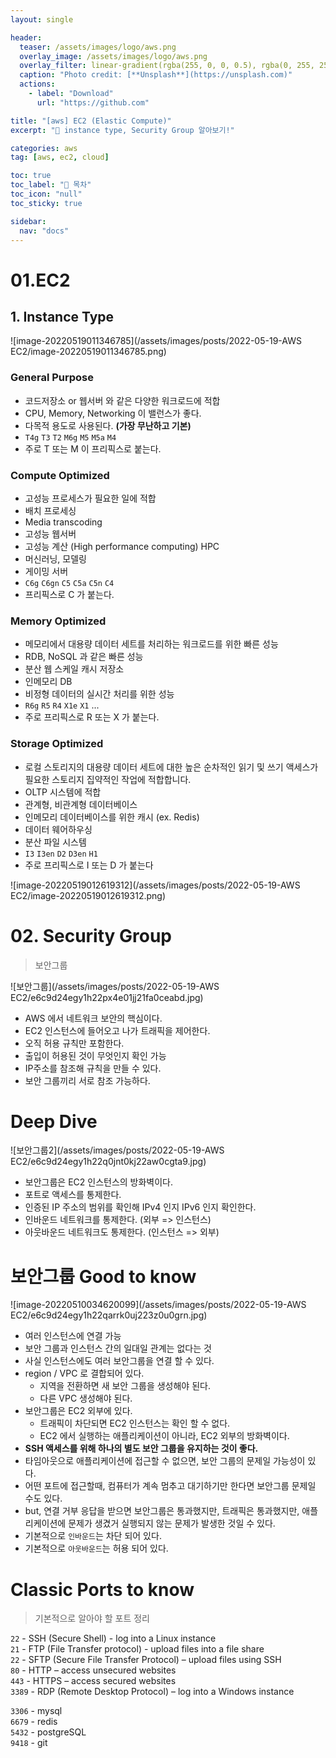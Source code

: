 ```yaml
---
layout: single

header:
  teaser: /assets/images/logo/aws.png
  overlay_image: /assets/images/logo/aws.png
  overlay_filter: linear-gradient(rgba(255, 0, 0, 0.5), rgba(0, 255, 255, 0.5))
  caption: "Photo credit: [**Unsplash**](https://unsplash.com)"
  actions:
    - label: "Download"
      url: "https://github.com"

title: "[aws] EC2 (Elastic Compute)"
excerpt: "🚀 instance type, Security Group 알아보기!"

categories: aws
tag: [aws, ec2, cloud]

toc: true
toc_label: "📕 목차"
toc_icon: "null"
toc_sticky: true

sidebar:
  nav: "docs"
---
```


# 01.EC2

## 1. Instance Type

![image-20220519011346785](/assets/images/posts/2022-05-19-AWS EC2/image-20220519011346785.png)

### General Purpose

- 코드저장소 or 웹서버 와 같은 다양한 워크로드에 적합
- CPU, Memory, Networking 이 밸런스가 좋다.
- 다목적 용도로 사용된다. **(가장 무난하고 기본)**
- `T4g` `T3` `T2` `M6g` `M5` `M5a` `M4` 
- 주로 T 또는 M 이 프리픽스로 붙는다.

### Compute Optimized

- 고성능 프로세스가 필요한 일에 적합
- 배치 프로세싱
- Media transcoding
- 고성능 웹서버
- 고성능 계산 (High performance computing) HPC
- 머신러닝, 모델링
- 게이밍 서버
- `C6g` `C6gn` `C5` `C5a` `C5n` `C4` 
- 프리픽스로 C 가 붙는다.

### Memory Optimized

- 메모리에서 대용량 데이터 세트를 처리하는 워크로드를 위한 빠른 성능
- RDB, NoSQL 과 같은 빠른 성능
- 분산 웹 스케일 캐시 저장소
- 인메모리 DB
- 비정형 데이터의 실시간 처리를 위한 성능
- `R6g` `R5` `R4` `X1e` `X1` ...
- 주로 프리픽스로 R 또는 X 가 붙는다.

### Storage Optimized

- 로컬 스토리지의 대용량 데이터 세트에 대한 높은 순차적인 읽기 및 쓰기 액세스가 필요한 스토리지 집약적인 작업에 적합합니다.
- OLTP 시스템에 적합
- 관계형, 비관계형 데이터베이스
- 인메모리 데이터베이스를 위한 캐시 (ex. Redis)
- 데이터 웨어하우싱
- 분산 파일 시스템
- `I3` `I3en` `D2` `D3en` `H1`
- 주로 프리픽스로 I 또는 D 가 붙는다

![image-20220519012619312](/assets/images/posts/2022-05-19-AWS EC2/image-20220519012619312.png)



# 02. Security Group

> 보안그룹

![보안그룹](/assets/images/posts/2022-05-19-AWS EC2/e6c9d24egy1h22px4e01jj21fa0ceabd.jpg)

-   AWS 에서 네트워크 보안의 핵심이다.
-   EC2 인스턴스에 들어오고 나가 트래픽을 제어한다.
-   오직 허용 규칙만 포함한다.
-   출입이 허용된 것이 무엇인지 확인 가능
-   IP주소를 참조해 규칙을 만들 수 있다.
-   보안 그룹끼리 서로 참조 가능하다.

# Deep Dive

![보안그룹2](/assets/images/posts/2022-05-19-AWS EC2/e6c9d24egy1h22q0jnt0kj22aw0cgta9.jpg)

-   보안그룹은 EC2 인스턴스의 방화벽이다.
-   포트로 액세스를 통제한다.
-   인증된 IP 주소의 범위를 확인해 IPv4 인지 IPv6 인지 확인한다.
-   인바운드 네트워크를 통제한다. (외부 => 인스턴스)
-   아웃바운드 네트워크도 통제한다. (인스턴스 => 외부)

# 보안그룹 Good to know

![image-20220510034620099](/assets/images/posts/2022-05-19-AWS EC2/e6c9d24egy1h22qarrk0uj223z0u0grn.jpg)

-   여러 인스턴스에 연결 가능
-   보안 그룹과 인스턴스 간의 일대일 관계는 없다는 것
-   사실 인스턴스에도 여러 보안그룹을 연결 할 수 있다.
-   region / VPC 로 결합되어 있다.
    -   지역을 전환하면 새 보안 그룹을 생성해야 된다.
    -   다른 VPC 생성해야 된다.
-   보안그룹은 EC2 외부에 있다.
    -   트래픽이 차단되면 EC2 인스턴스는 확인 할 수 없다.
    -   EC2 에서 실행하는 애플리케이션이 아니라, EC2 외부의 방화벽이다.
-   **SSH 액세스를 위해 하나의 별도 보안 그룹을 유지하는 것이 좋다.**
-   타임아웃으로 애플리케이션에 접근할 수 없으면, 보안 그룹의 문제일 가능성이 있다.
-   어떤 포트에 접근할때, 컴퓨터가 계속 멈추고 대기하기만 한다면 보안그룹 문제일 수도 있다.
-   but, 연결 거부 응답을 받으면 보안그룹은 통과했지만, 트래픽은 통과했지만, 애플리케이션에 문제가 생겼거 실행되지 않는 문제가 발생한 것일 수 있다.
-   기본적으로 `인바운드`는 차단 되어 있다.
-   기본적으로 `아웃바운드`는 허용 되어 있다.

# Classic Ports to know

> 기본적으로 알아야 할 포트 정리

`22` - SSH (Secure Shell) - log into a Linux instance  
`21` - FTP (File Transfer protocol) - upload files into a file share  
`22` - SFTP (Secure File Transfer Protocol) – upload files using SSH  
`80` - HTTP – access unsecured websites  
`443` - HTTPS – access secured websites  
`3389` - RDP (Remote Desktop Protocol) – log into a Windows instance

`3306` - mysql  
`6679` - redis  
`5432` - postgreSQL  
`9418` - git
